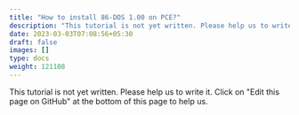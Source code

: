 ```yaml
---
title: "How to install 86-DOS 1.00 on PCE?"
description: "This tutorial is not yet written. Please help us to write it. Click on 'Edit this page on GitHub' at the bottom of this page to help us."
date: 2023-03-03T07:08:56+05:30
draft: false
images: []
type: docs
weight: 121108
---
```


This tutorial is not yet written. Please help us to write it. Click on "Edit this page on GitHub" at the bottom of this page to help us.
